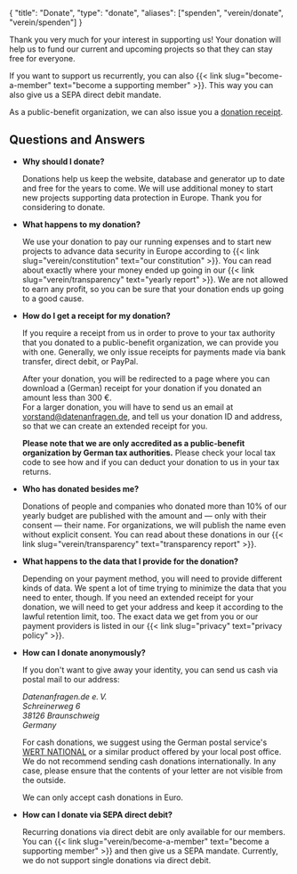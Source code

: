 {
    "title": "Donate",
    "type": "donate",
    "aliases": ["spenden", "verein/donate", "verein/spenden"]
}

Thank you very much for your interest in supporting us! Your donation will help us to fund our current and upcoming projects so that they can stay free for everyone.

If you want to support us recurrently, you can also {{< link slug="become-a-member" text="become a supporting member" >}}. This way you can also give us a SEPA direct debit mandate.

As a public-benefit organization, we can also issue you a [donation receipt](#donation-receipt-howto).

<div class="donation-widget"></div>

## Questions and Answers

* **Why should I donate?**

    Donations help us keep the website, database and generator up to date and free for the years to come. We will use additional money to start new projects supporting data protection in Europe. Thank you for considering to donate.

* **What happens to my donation?**

    We use your donation to pay our running expenses and to start new projects to advance data security in Europe according to {{< link slug="verein/constitution" text="our constitution" >}}. You can read about exactly where your money ended up going in our {{< link slug="verein/transparency" text="yearly report" >}}. We are not allowed to earn any profit, so you can be sure that your donation ends up going to a good cause.
    
* <a id="donation-receipt-howto"></a>**How do I get a receipt for my donation?**

    If you require a receipt from us in order to prove to your tax authority that you donated to a public-benefit organization, we can provide you with one. Generally, we only issue receipts for payments made via bank transfer, direct debit, or PayPal.

    After your donation, you will be redirected to a page where you can download a (German) receipt for your donation if you donated an amount less than 300 €.  
    For a larger donation, you will have to send us an email at [vorstand@datenanfragen.de](mailto:vorstand@datenanfragen.de), and tell us your donation ID and address, so that we can create an extended receipt for you.

    **Please note that we are only accredited as a public-benefit organization by German tax authorities.** Please check your local tax code to see how and if you can deduct your donation to us in your tax returns.
 
* **Who has donated besides me?**

    Donations of people and companies who donated more than 10% of our yearly budget are published with the amount and — only with their consent — their name. For organizations, we will publish the name even without explicit consent. You can read about these donations in our {{< link slug="verein/transparency" text="transparency report" >}}.

* **What happens to the data that I provide for the donation?**

    Depending on your payment method, you will need to provide different kinds of data. We spent a lot of time trying to minimize the data that you need to enter, though. If you need an extended receipt for your donation, we will need to get your address and keep it according to the lawful retention limit, too. The exact data we get from you or our payment providers is listed in our {{< link slug="privacy" text="privacy policy" >}}.

* **How can I donate anonymously?**

    If you don't want to give away your identity, you can send us cash via postal mail to our address:

    *Datenanfragen.de e.&thinsp;V.  
    Schreinerweg 6  
    38126 Braunschweig  
    Germany*

    For cash donations, we suggest using the German postal service's [WERT NATIONAL](https://www.deutschepost.de/de/w/wert-national.html) or a similar product offered by your local post office. We do not recommend sending cash donations internationally. In any case, please ensure that the contents of your letter are not visible from the outside.

    We can only accept cash donations in Euro.

* **How can I donate via SEPA direct debit?**

    <!-- TODO: Activate at mollie -->
    Recurring donations via direct debit are only available for our members. You can {{< link slug="verein/become-a-member" text="become a supporting member" >}} and then give us a SEPA mandate. Currently, we do not support single donations via direct debit.
